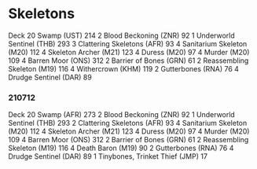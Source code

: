 # Skeletons

Deck
20 Swamp (UST) 214
2 Blood Beckoning (ZNR) 92
1 Underworld Sentinel (THB) 293
3 Clattering Skeletons (AFR) 93
4 Sanitarium Skeleton (M20) 112
4 Skeleton Archer (M21) 123
4 Duress (M20) 97
4 Murder (M20) 109
4 Barren Moor (ONS) 312
2 Barrier of Bones (GRN) 61
2 Reassembling Skeleton (M19) 116
4 Withercrown (KHM) 119
2 Gutterbones (RNA) 76
4 Drudge Sentinel (DAR) 89

### 210712
Deck
20 Swamp (AFR) 273
2 Blood Beckoning (ZNR) 92
1 Underworld Sentinel (THB) 293
2 Clattering Skeletons (AFR) 93
4 Sanitarium Skeleton (M20) 112
4 Skeleton Archer (M21) 123
4 Duress (M20) 97
4 Murder (M20) 109
4 Barren Moor (ONS) 312
2 Barrier of Bones (GRN) 61
2 Reassembling Skeleton (M19) 116
4 Death Baron (M19) 90
2 Gutterbones (RNA) 76
4 Drudge Sentinel (DAR) 89
1 Tinybones, Trinket Thief (JMP) 17
